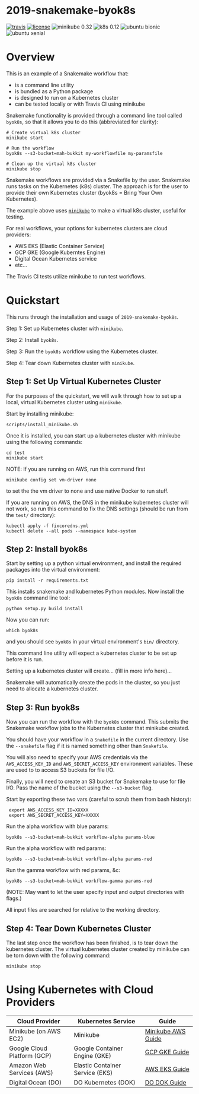 # 2019-snakemake-byok8s

[![travis](https://img.shields.io/travis/charlesreid1/2019-snakemake-byok8s.svg)](https://travis-ci.org/charlesreid1/2019-snakemake-byok8s)
[![license](https://img.shields.io/github/license/charlesreid1/2019-snakemake-byok8s.svg)](https://github.com/charlesreid1/2019-snakemake-byok8s/blob/master/LICENSE)
![minikube 0.32](https://img.shields.io/badge/minikube-%3E%3D0.32-blue.svg)
![k8s 0.12](https://img.shields.io/badge/kubernetes-%3E%3D0.12-blue.svg)
![ubuntu bionic](https://img.shields.io/badge/ubuntu_bionic-16.04-orange.svg)
![ubuntu xenial](https://img.shields.io/badge/ubuntu_xenial-18.04-orange.svg)

# Overview

This is an example of a Snakemake workflow that:

- is a command line utility
- is bundled as a Python package
- is designed to run on a Kubernetes cluster
- can be tested locally or with Travis CI using minikube

Snakemake functionality is provided through
a command line tool called `byok8s`, so that
it allows you to do this (abbreviated for clarity):

```
# Create virtual k8s cluster
minikube start

# Run the workflow
byok8s --s3-bucket=mah-bukkit my-workflowfile my-paramsfile

# Clean up the virtual k8s cluster
minikube stop
```

Snakemake workflows are provided via a Snakefile by
the user. Snakemake runs tasks on the Kubernetes (k8s)
cluster. The approach is for the user to provide
their own Kubernetes cluster (byok8s = Bring Your
Own Kubernetes).

The example above uses [`minikube`](https://github.com/kubernetes/minikube)
to make a virtual k8s cluster, useful for testing.

For real workflows, your options for
kubernetes clusters are cloud providers:

- AWS EKS (Elastic Container Service)
- GCP GKE (Google Kuberntes Engine)
- Digital Ocean Kubernetes service
- etc...

The Travis CI tests utilize minikube to run 
test workflows.

# Quickstart

This runs through the installation and usage 
of `2019-snakemake-byok8s`.

Step 1: Set up Kubernetes cluster with `minikube`.

Step 2: Install `byok8s`.

Step 3: Run the `byok8s` workflow using the Kubernetes cluster. 

Step 4: Tear down Kubernetes cluster with `minikube`.


## Step 1: Set Up Virtual Kubernetes Cluster 

For the purposes of the quickstart, we will walk
through how to set up a local, virtual Kubernetes
cluster using `minikube`.

Start by installing minikube:

```
scripts/install_minikube.sh
```

Once it is installed, you can start up a kubernetes cluster
with minikube using the following commands:

```
cd test
minikube start
```

NOTE: If you are running on AWS, run this command first

```
minikube config set vm-driver none
```

to set the the vm driver to none and use native Docker to run stuff.

If you are running on AWS, the DNS in the minikube
kubernetes cluster will not work, so run this command
to fix the DNS settings (should be run from the
`test/` directory):

```
kubectl apply -f fixcoredns.yml
kubectl delete --all pods --namespace kube-system
```


## Step 2: Install byok8s

Start by setting up a python virtual environment,
and install the required packages into the
virtual environment:

```
pip install -r requirements.txt
```

This installs snakemake and kubernetes Python
modules. Now install the `byok8s` command line
tool:

```
python setup.py build install
```

Now you can run:

```
which byok8s
```

and you should see `byok8s` in your virtual 
environment's `bin/` directory.

This command line utility will expect a kubernetes
cluster to be set up before it is run. 

Setting up a kubernetes cluster will create...
(fill in more info here)...

Snakemake will automatically create the pods
in the cluster, so you just need to allocate
a kubernetes cluster.


## Step 3: Run byok8s

Now you can run the workflow with the `byok8s` command.
This submits the Snakemake workflow jobs to the Kubernetes
cluster that minikube created.

You should have your workflow in a `Snakefile` in the
current directory. Use the `--snakefile` flag if it is
named something other than `Snakefile`.

You will also need to specify your AWS credentials
via the `AWS_ACCESS_KEY_ID` and `AWS_SECRET_ACCESS_KEY`
environment variables. These are used to to access
S3 buckets for file I/O.

Finally, you will need to create an S3 bucket for
Snakemake to use for file I/O. Pass the name of the
bucket using the `--s3-bucket` flag.

Start by exporting these two vars (careful to
scrub them from bash history):

```
 export AWS_ACCESS_KEY_ID=XXXXX
 export AWS_SECRET_ACCESS_KEY=XXXXX
```

Run the alpha workflow with blue params:

```
byok8s --s3-bucket=mah-bukkit workflow-alpha params-blue
```

Run the alpha workflow with red params:

```
byok8s --s3-bucket=mah-bukkit workflow-alpha params-red
```

Run the gamma workflow with red params, &c:

```
byok8s --s3-bucket=mah-bukkit workflow-gamma params-red
```

(NOTE: May want to let the user specify 
input and output directories with flags.)

All input files are searched for relative to the working
directory.


## Step 4: Tear Down Kubernetes Cluster

The last step once the workflow has been finished,
is to tear down the kubernetes cluster. The virtual
kubernetes cluster created by minikube can be torn
down with the following command:

```
minikube stop
```

# Using Kubernetes with Cloud Providers

|  Cloud Provider             | Kubernetes Service              | Guide                                        |
|-----------------------------|---------------------------------|----------------------------------------------|
| Minikube (on AWS EC2)       | Minikube                        | [Minikube AWS Guide](kubernetes_minikube.md) |
| Google Cloud Platform (GCP) | Google Container Engine (GKE)   | [GCP GKE Guide](kubernetes_gcp.md)           | 
| Amazon Web Services (AWS)   | Elastic Container Service (EKS) | [AWS EKS Guide](kubernetes_aws.md)           | 
| Digital Ocean (DO)          | DO Kubernetes (DOK)             | [DO DOK Guide](kubernetes_dok.md)            | 

